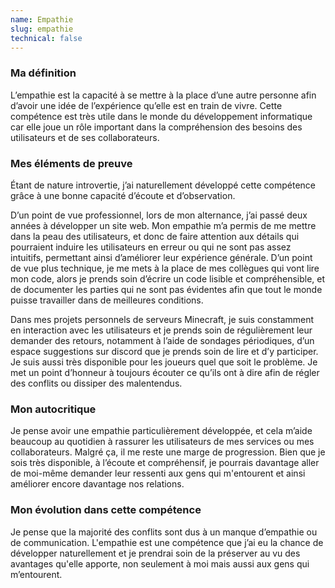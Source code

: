 ```yaml
---
name: Empathie
slug: empathie
technical: false
---
```


### Ma définition

L’empathie est la capacité à se mettre à la place d’une autre personne afin d’avoir une idée de l’expérience qu’elle est en train de vivre. Cette compétence est très utile dans le monde du développement informatique car elle joue un rôle important dans la compréhension des besoins des utilisateurs et de ses collaborateurs.

### Mes éléments de preuve

Étant de nature introvertie, j’ai naturellement développé cette compétence grâce à une bonne capacité d’écoute et d’observation.

D’un point de vue professionnel, lors de mon alternance, j’ai passé deux années à développer un site web. Mon empathie m’a permis de me mettre dans la peau des utilisateurs, et donc de faire attention aux détails qui pourraient induire les utilisateurs en erreur ou qui ne sont pas assez intuitifs, permettant ainsi d’améliorer leur expérience générale. D’un point de vue plus technique, je me mets à la place de mes collègues qui vont lire mon code, alors je prends soin d’écrire un code lisible et compréhensible, et de documenter les parties qui ne sont pas évidentes afin que tout le monde puisse travailler dans de meilleures conditions.

Dans mes projets personnels de serveurs Minecraft, je suis constamment en interaction avec les utilisateurs et je prends soin de régulièrement leur demander des retours, notamment à l’aide de sondages périodiques, d’un espace suggestions sur discord que je prends soin de lire et d’y participer. Je suis aussi très disponible pour les joueurs quel que soit le problème. Je met un point d’honneur à toujours écouter ce qu’ils ont à dire afin de régler des conflits ou dissiper des malentendus.

### Mon autocritique

Je pense avoir une empathie particulièrement développée, et cela m’aide beaucoup au quotidien à rassurer les utilisateurs de mes services ou mes collaborateurs. Malgré ça, il me reste une marge de progression. Bien que je sois très disponible, à l’écoute et compréhensif, je pourrais davantage aller de moi-même demander leur ressenti aux gens qui m'entourent et ainsi améliorer encore davantage nos relations.

### Mon évolution dans cette compétence

Je pense que la majorité des conflits sont dus à un manque d’empathie ou de communication. L'empathie est une compétence que j’ai eu la chance de développer naturellement et je prendrai soin de la préserver au vu des avantages qu'elle apporte, non seulement à moi mais aussi aux gens qui m’entourent.
